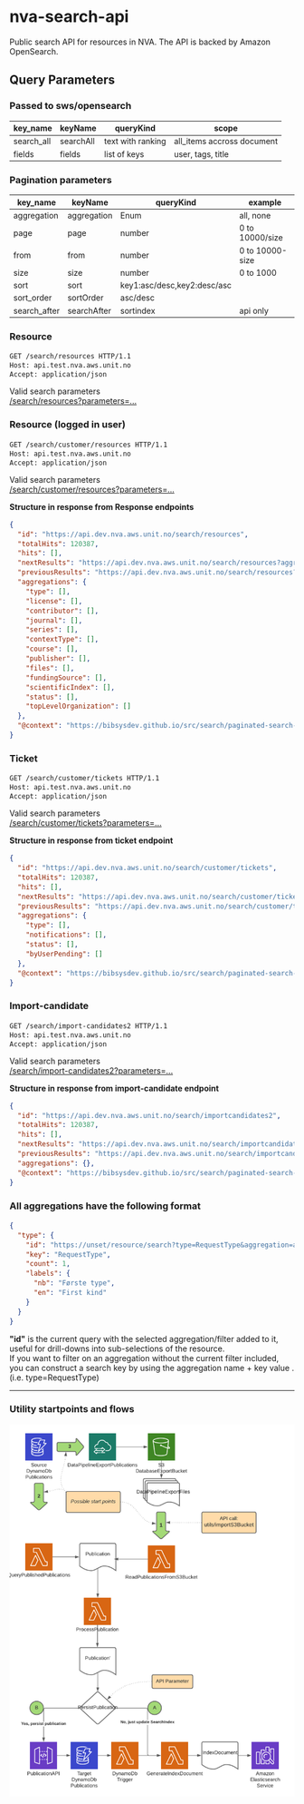 # nva-search-api

Public search API for resources in NVA. The API is backed by Amazon OpenSearch.

## Query Parameters

### Passed to sws/opensearch

| key_name   | keyName   | queryKind         | scope                      |
|------------|-----------|-------------------|----------------------------|
| search_all | searchAll | text with ranking | all_items accross document |
| fields     | fields    | list of keys      | user, tags, title          |

### Pagination parameters

| key_name     | keyName     | queryKind                   | example         |
|--------------|-------------|-----------------------------|-----------------|
| aggregation  | aggregation | Enum                        | all, none       |
| page         | page        | number                      | 0 to 10000/size |
| from         | from        | number                      | 0 to 10000-size |
| size         | size        | number                      | 0 to 1000       |
| sort         | sort        | key1:asc/desc,key2:desc/asc |                 |
| sort_order   | sortOrder   | asc/desc                    |                 |
| search_after | searchAfter | sortindex                   | api only        |

### Resource

```http request
GET /search/resources HTTP/1.1
Host: api.test.nva.aws.unit.no
Accept: application/json
```

Valid search parameters  
[/search/resources?parameters=...](search-commons/src/main/java/no/unit/nva/search2/resource.md)

### Resource (logged in user)

```http request
GET /search/customer/resources HTTP/1.1
Host: api.test.nva.aws.unit.no
Accept: application/json
```

Valid search parameters  
[/search/customer/resources?parameters=...](search-commons/src/main/java/no/unit/nva/search2/resource.md)

**Structure in response from Response endpoints**

```JSON
{
  "id": "https://api.dev.nva.aws.unit.no/search/resources",
  "totalHits": 120387,
  "hits": [],
  "nextResults": "https://api.dev.nva.aws.unit.no/search/resources?aggregation=all&size=10&from=20",
  "previousResults": "https://api.dev.nva.aws.unit.no/search/resources?aggregation=all&size=10&from=0",
  "aggregations": {
    "type": [],
    "license": [],
    "contributor": [],
    "journal": [],
    "series": [],
    "contextType": [],
    "course": [],
    "publisher": [],
    "files": [],
    "fundingSource": [],
    "scientificIndex": [],
    "status": [],
    "topLevelOrganization": []
  },
  "@context": "https://bibsysdev.github.io/src/search/paginated-search-result.json"
}
```

### Ticket

```http request
GET /search/customer/tickets HTTP/1.1
Host: api.test.nva.aws.unit.no
Accept: application/json
```

Valid search parameters  
[/search/customer/tickets?parameters=...](search-commons/src/main/java/no/unit/nva/search2/ticket.md)

**Structure in response from ticket endpoint**

```JSON
{
  "id": "https://api.dev.nva.aws.unit.no/search/customer/tickets",
  "totalHits": 120387,
  "hits": [],
  "nextResults": "https://api.dev.nva.aws.unit.no/search/customer/tickets?aggregation=all&size=10&from=20",
  "previousResults": "https://api.dev.nva.aws.unit.no/search/customer/tickets?aggregation=all&size=10&from=0",
  "aggregations": {
    "type": [],
    "notifications": [],
    "status": [],
    "byUserPending": []
  },
  "@context": "https://bibsysdev.github.io/src/search/paginated-search-result.json"
}
```

### Import-candidate

```http request
GET /search/import-candidates2 HTTP/1.1
Host: api.test.nva.aws.unit.no
Accept: application/json
```

Valid search parameters  
[/search/import-candidates2?parameters=...](search-commons/src/main/java/no/unit/nva/search2/importCandidate.md)

**Structure in response from import-candidate endpoint**

```JSON
{
  "id": "https://api.dev.nva.aws.unit.no/search/importcandidates2",
  "totalHits": 120387,
  "hits": [],
  "nextResults": "https://api.dev.nva.aws.unit.no/search/importcandidates2?aggregation=all&size=10&from=20",
  "previousResults": "https://api.dev.nva.aws.unit.no/search/importcandidates2?aggregation=all&size=10&from=0",
  "aggregations": {},
  "@context": "https://bibsysdev.github.io/src/search/paginated-search-result.json"
}
```

### All aggregations have the following format

```JSON
{
  "type": {
    "id": "https://unset/resource/search?type=RequestType&aggregation=all&size=10&from=0",
    "key": "RequestType",
    "count": 1,
    "labels": {
      "nb": "Første type",
      "en": "First kind"
    }
  }
}
```

**"id"** is the current query with the selected aggregation/filter added to it, useful for drill-downs into
sub-selections of the resource.    
If you want to filter on an aggregation without the current filter included, you can construct a search key by using the
aggregation name + key value .
(i.e. type=RequestType)
  
---
### Utility startpoints and flows ###
![](utilities_flow.png)
